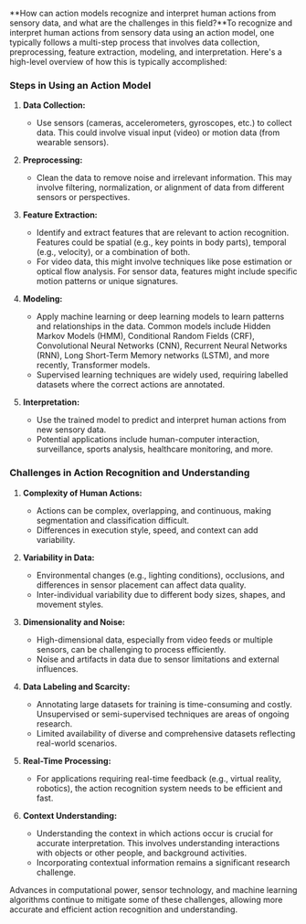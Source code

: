**How can action models recognize and interpret human actions from sensory data, and what are the challenges in this field?**To recognize and interpret human actions from sensory data using an action model, one typically follows a multi-step process that involves data collection, preprocessing, feature extraction, modeling, and interpretation. Here's a high-level overview of how this is typically accomplished:

### Steps in Using an Action Model

1. **Data Collection:**
   - Use sensors (cameras, accelerometers, gyroscopes, etc.) to collect data. This could involve visual input (video) or motion data (from wearable sensors).

2. **Preprocessing:**
   - Clean the data to remove noise and irrelevant information. This may involve filtering, normalization, or alignment of data from different sensors or perspectives.

3. **Feature Extraction:**
   - Identify and extract features that are relevant to action recognition. Features could be spatial (e.g., key points in body parts), temporal (e.g., velocity), or a combination of both.
   - For video data, this might involve techniques like pose estimation or optical flow analysis. For sensor data, features might include specific motion patterns or unique signatures.

4. **Modeling:**
   - Apply machine learning or deep learning models to learn patterns and relationships in the data. Common models include Hidden Markov Models (HMM), Conditional Random Fields (CRF), Convolutional Neural Networks (CNN), Recurrent Neural Networks (RNN), Long Short-Term Memory networks (LSTM), and more recently, Transformer models.
   - Supervised learning techniques are widely used, requiring labelled datasets where the correct actions are annotated.

5. **Interpretation:**
   - Use the trained model to predict and interpret human actions from new sensory data.
   - Potential applications include human-computer interaction, surveillance, sports analysis, healthcare monitoring, and more.

### Challenges in Action Recognition and Understanding

1. **Complexity of Human Actions:**
   - Actions can be complex, overlapping, and continuous, making segmentation and classification difficult.
   - Differences in execution style, speed, and context can add variability.

2. **Variability in Data:**
   - Environmental changes (e.g., lighting conditions), occlusions, and differences in sensor placement can affect data quality.
   - Inter-individual variability due to different body sizes, shapes, and movement styles.

3. **Dimensionality and Noise:**
   - High-dimensional data, especially from video feeds or multiple sensors, can be challenging to process efficiently.
   - Noise and artifacts in data due to sensor limitations and external influences.

4. **Data Labeling and Scarcity:**
   - Annotating large datasets for training is time-consuming and costly. Unsupervised or semi-supervised techniques are areas of ongoing research.
   - Limited availability of diverse and comprehensive datasets reflecting real-world scenarios.

5. **Real-Time Processing:**
   - For applications requiring real-time feedback (e.g., virtual reality, robotics), the action recognition system needs to be efficient and fast.

6. **Context Understanding:**
   - Understanding the context in which actions occur is crucial for accurate interpretation. This involves understanding interactions with objects or other people, and background activities.
   - Incorporating contextual information remains a significant research challenge.

Advances in computational power, sensor technology, and machine learning algorithms continue to mitigate some of these challenges, allowing more accurate and efficient action recognition and understanding.